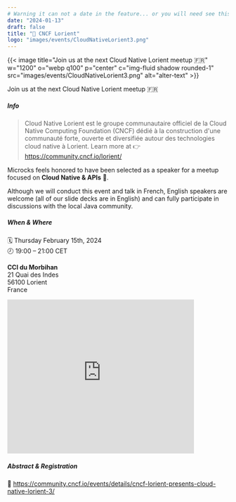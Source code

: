 ```yaml
---
# Warning it can not a date in the feature... or you will need see this MD online!
date: "2024-01-13"
draft: false
title: "🤝 CNCF Lorient"
logo: "images/events/CloudNativeLorient3.png"
---
```


{{< image title="Join us at the next Cloud Native Lorient meetup 🇫🇷" w="1200" o="webp q100" p="center" c="img-fluid shadow rounded-1" src="images/events/CloudNativeLorient3.png" alt="alter-text" >}}

Join us at the next Cloud Native Lorient meetup 🇫🇷

##### Info
>Cloud Native Lorient est le groupe communautaire officiel de la Cloud Native Computing Foundation (CNCF) dédié à la construction d'une communauté forte, ouverte et diversifiée autour des technologies cloud native à Lorient.
Learn more at 👉 https://community.cncf.io/lorient/

Microcks feels honored to have been selected as a speaker for a meetup focused on **Cloud Native & APIs** 🙌.

Although we will conduct this event and talk in French, English speakers are welcome (all of our slide decks are in English) and can fully participate in discussions with the local Java community.

##### When & Where
🗓️ Thursday February 15th, 2024<br>
🕗 19:00 – 21:00 CET

**CCI du Morbihan**<br>
21 Quai des Indes<br>
56100 Lorient<br>
France<br>
<iframe scrolling=no marginheight=0 marginwidth=0 src="https://www.google.com/maps/embed?pb=!1m18!1m12!1m3!1d2626.449577248973!2d2.2297683156733967!3d48.83056267928473!2m3!1f0!2f0!3f0!3m2!1i1024!2i768!4f13.1!3m3!1m2!1s0x0%3A0x5306cacb325929d7!2sRenault+Digital!5e0!3m2!1sfr!2sfr!4v1527703293601" style=border:0 allowfullscreen loading=lazy title="Renault Digital location" referrerpolicy=no-referrer-when-downgrade width=425 height=350 frameborder=0></iframe>

##### Abstract & Registration
👀 https://community.cncf.io/events/details/cncf-lorient-presents-cloud-native-lorient-3/